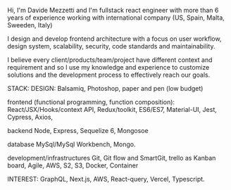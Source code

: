 Hi, I'm Davide Mezzetti and I'm fullstack react engineer with more than 6 years of experience working with international company (US, Spain, Malta, Sweeden, Italy)

I design and develop frontend architecture with a focus on user workflow, design system, scalability, security, code standards and maintainability.

I believe every client/products/team/project have different context and requirement and so I use my knowledge and experience to customize solutions and the development process to effectively reach our goals.

STACK: 
DESIGN:
Balsamiq,
Photoshop,
paper and pen (low budget)

frontend (functional programming, function composition):
React/JSX/Hooks/context API,
Redux/toolkit, 
ES6/ES7,
Material-UI,
Jest,
Cypress,
Axios,

backend
Node, 
Express, 
Sequelize 6,
Mongosoe

database
MySql/MySql Workbench,
Mongo.

development/infrastructures
Git, Git flow and SmartGit,
trello as Kanban board,
Agile,
AWS, S2, S3,
Docker, 
Container


INTEREST: GraphQL, Next.js, AWS, React-query, Vercel, Typescript.




